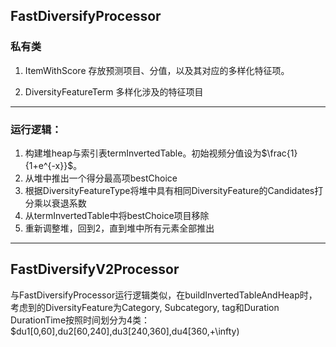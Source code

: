 ## FastDiversifyProcessor

### 私有类
1. ItemWithScore
存放预测项目、分值，以及其对应的多样化特征项。

2. DiversityFeatureTerm
多样化涉及的特征项目

----------


### 运行逻辑：
1. 构建堆heap与索引表termInvertedTable。初始视频分值设为$\frac{1}{1+e^{-x}}$。
2. 从堆中推出一个得分最高项bestChoice
3. 根据DiversityFeatureType将堆中具有相同DiversityFeature的Candidates打分乘以衰退系数
4. 从termInvertedTable中将bestChoice项目移除
5. 重新调整堆，回到2，直到堆中所有元素全部推出

----------

## FastDiversifyV2Processor

与FastDiversifyProcessor运行逻辑类似，在buildInvertedTableAndHeap时，考虑到的DiversityFeature为Category, Subcategory, tag和Duration
DurationTime按照时间划分为4类：$du1[0,60],du2[60,240],du3[240,360],du4[360,+\infty)
